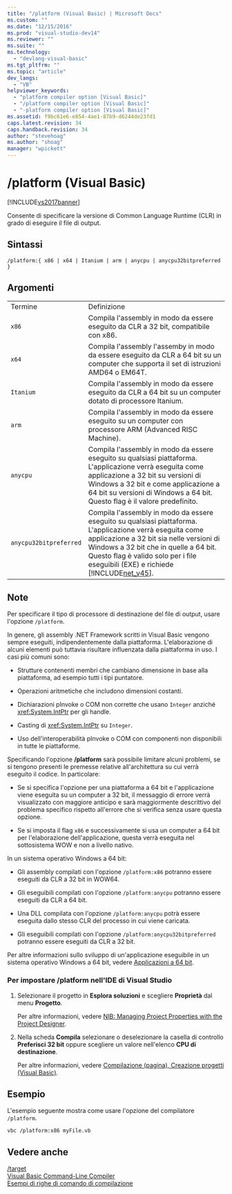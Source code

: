 ```yaml
---
title: "/platform (Visual Basic) | Microsoft Docs"
ms.custom: ""
ms.date: "12/15/2016"
ms.prod: "visual-studio-dev14"
ms.reviewer: ""
ms.suite: ""
ms.technology: 
  - "devlang-visual-basic"
ms.tgt_pltfrm: ""
ms.topic: "article"
dev_langs: 
  - "VB"
helpviewer_keywords: 
  - "platform compiler option [Visual Basic]"
  - "/platform compiler option [Visual Basic]"
  - "-platform compiler option [Visual Basic]"
ms.assetid: f9bc61e6-e854-4ae1-87b9-d6244de23fd1
caps.latest.revision: 34
caps.handback.revision: 34
author: "stevehoag"
ms.author: "shoag"
manager: "wpickett"
---
```

# /platform (Visual Basic)
[!INCLUDE[vs2017banner](../../../csharp/includes/vs2017banner.md)]

Consente di specificare la versione di Common Language Runtime \(CLR\) in grado di eseguire il file di output.  
  
## Sintassi  
  
```  
/platform:{ x86 | x64 | Itanium | arm | anycpu | anycpu32bitpreferred }  
```  
  
## Argomenti  
  
|||  
|-|-|  
|Termine|Definizione|  
|`x86`|Compila l'assembly in modo da essere eseguito da CLR a 32 bit, compatibile con x86.|  
|`x64`|Compila l'assembly l'assemby in modo da essere eseguito da CLR a 64 bit su un computer che supporta il set di istruzioni AMD64 o EM64T.|  
|`Itanium`|Compila l'assembly in modo da essere eseguito da CLR a 64 bit su un computer dotato di processore Itanium.|  
|`arm`|Compila l'assembly in modo da essere eseguito su un computer con processore ARM \(Advanced RISC Machine\).|  
|`anycpu`|Compila l'assembly in modo da essere eseguito su qualsiasi piattaforma.  L'applicazione verrà eseguita come applicazione a 32 bit su versioni di Windows a 32 bit e come applicazione a 64 bit su versioni di Windows a 64 bit.  Questo flag è il valore predefinito.|  
|`anycpu32bitpreferred`|Compila l'assembly in modo da essere eseguito su qualsiasi piattaforma.  L'applicazione verrà eseguita come applicazione a 32 bit sia nelle versioni di Windows a 32 bit che in quelle a 64 bit.  Questo flag è valido solo per i file eseguibili \(EXE\) e richiede [!INCLUDE[net_v45](../../../csharp/language-reference/compiler-options/includes/net_v45_md.md)].|  
  
## Note  
 Per specificare il tipo di processore di destinazione del file di output, usare l'opzione `/platform`.  
  
 In genere, gli assembly .NET Framework scritti in Visual Basic vengono sempre eseguiti, indipendentemente dalla piattaforma.  L'elaborazione di alcuni elementi può tuttavia risultare influenzata dalla piattaforma in uso.  I casi più comuni sono:  
  
-   Strutture contenenti membri che cambiano dimensione in base alla piattaforma, ad esempio tutti i tipi puntatore.  
  
-   Operazioni aritmetiche che includono dimensioni costanti.  
  
-   Dichiarazioni pInvoke o COM non corrette che usano `Integer` anziché <xref:System.IntPtr> per gli handle.  
  
-   Casting di <xref:System.IntPtr> su `Integer`.  
  
-   Uso dell'interoperabilità pInvoke o COM con componenti non disponibili in tutte le piattaforme.  
  
 Specificando l'opzione **\/platform** sarà possibile limitare alcuni problemi, se si tengono presenti le premesse relative all'architettura su cui verrà eseguito il codice.  In particolare:  
  
-   Se si specifica l'opzione per una piattaforma a 64 bit e l'applicazione viene eseguita su un computer a 32 bit, il messaggio di errore verrà visualizzato con maggiore anticipo e sarà maggiormente descrittivo del problema specifico rispetto all'errore che si verifica senza usare questa opzione.  
  
-   Se si imposta il flag `x86` e successivamente si usa un computer a 64 bit per l'elaborazione dell'applicazione, questa verrà eseguita nel sottosistema WOW e non a livello nativo.  
  
 In un sistema operativo Windows a 64 bit:  
  
-   Gli assembly compilati con l'opzione `/platform:x86` potranno essere eseguiti da CLR a 32 bit in WOW64.  
  
-   Gli eseguibili compilati con l'opzione `/platform:anycpu` potranno essere eseguiti da CLR a 64 bit.  
  
-   Una DLL compilata con l'opzione `/platform:anycpu` potrà essere eseguita dallo stesso CLR del processo in cui viene caricata.  
  
-   Gli eseguibili compilati con l'opzione `/platform:anycpu32bitpreferred` potranno essere eseguiti da CLR a 32 bit.  
  
 Per altre informazioni sullo sviluppo di un'applicazione eseguibile in un sistema operativo Windows a 64 bit, vedere [Applicazioni a 64 bit](../Topic/64-bit%20Applications.md).  
  
### Per impostare \/platform nell'IDE di Visual Studio  
  
1.  Selezionare il progetto in **Esplora soluzioni** e scegliere **Proprietà** dal menu **Progetto**.  
  
     Per altre informazioni, vedere [NIB: Managing Project Properties with the Project Designer](http://msdn.microsoft.com/it-it/983f3c18-832f-4666-afec-74b716ff3e0e).  
  
2.  Nella scheda **Compila** selezionare o deselezionare la casella di controllo **Preferisci 32 bit** oppure scegliere un valore nell'elenco **CPU di destinazione**.  
  
     Per altre informazioni, vedere [Compilazione \(pagina\), Creazione progetti \(Visual Basic\)](/visual-studio/ide/reference/compile-page-project-designer-visual-basic).  
  
## Esempio  
 L'esempio seguente mostra come usare l'opzione del compilatore `/platform`.  
  
```  
vbc /platform:x86 myFile.vb  
```  
  
## Vedere anche  
 [\/target](../../../visual-basic/reference/command-line-compiler/target.md)   
 [Visual Basic Command\-Line Compiler](../../../visual-basic/reference/command-line-compiler/index.md)   
 [Esempi di righe di comando di compilazione](../../../visual-basic/reference/command-line-compiler/sample-compilation-command-lines.md)